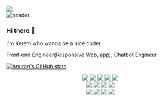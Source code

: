 

<!--
**Kerem-Song/Kerem-Song** is a ✨ _special_ ✨ repository because its `README.md` (this file) appears on your GitHub profile.

Here are some ideas to get you started:

- 🔭 I’m currently working on ... 
- 🌱 I’m currently learning ...
- 👯 I’m looking to collaborate on ...
- 🤔 I’m looking for help with ...
- 💬 Ask me about ...
- 📫 How to reach me: ...
- 😄 Pronouns: ...
- ⚡ Fun fact: ...

-->
<a href="https://hits.seeyoufarm.com"><img src="https://hits.seeyoufarm.com/api/count/incr/badge.svg?url=https%3A%2F%2Fgithub.com%2Fgjbae1212%2Fhit-counter&count_bg=%2379C83D&title_bg=%23555555&icon=electron.svg&icon_color=%23E7E7E7&title=hits&edge_flat=false"/></a><br/>
![header](https://capsule-render.vercel.app/api?color=gradient&type=rect&text=Kerem%Song)</br>

### Hi there 👋
I'm Kerem who wanna be a nice coder.

Front-end Engineer(Responsive Web, app),
Chatbot Engineer

[![Anurag's GitHub stats](https://github-readme-stats.vercel.app/api?username=Kerem-Song&show_icons=true&theme=radical)](https://github.com/anuraghazra/github-readme-stats)
<br/>
<div align=center>
  
<img src="https://img.shields.io/badge/Javascript-F7DF1E?style=flat-square&logo=Javascript&logoColor=black"/>
<img src="https://img.shields.io/badge/React-61DAFB?style=flat-square&logo=React&logoColor=black"/>
<img src="https://img.shields.io/badge/Redux-764ABC?style=flat-square&logo=Redux&logoColor=white"/>
<img src="https://img.shields.io/badge/ReduxSaga-999999?style=flat-square&logo=Redux-Saga&logoColor=white"/>
<img src="https://img.shields.io/badge/Apollo GraphQL-311C87?style=flat-square&logo=Apollo-GraphQL&logoColor=white"/></br>
<img src="https://img.shields.io/badge/HTML5-E34F26?style=flat-square&logo=HTML5&logoColor=white"/>
<img src="https://img.shields.io/badge/CSS3-1572B6?style=flat-square&logo=CSS3&logoColor=white"/>
<img src="https://img.shields.io/badge/Bootstrap-7952B3?style=flat-square&logo=Bootstrap&logoColor=white"/>
<img src="https://img.shields.io/badge/Tailwind Css-38B2AC?style=flat-square&logo=Tailwind-Css&logoColor=white"/></br>
<img src="https://img.shields.io/badge/Node.js-339933?style=flat-square&logo=Node.js&logoColor=white"/>
<img src="https://img.shields.io/badge/Ts node-3178C6?style=flat-square&logo=ts-node&logoColor=white"/>
<img src="https://img.shields.io/badge/NestJS-E0234E?style=flat-square&logo=NestJs&logoColor=white"/>
<img src="https://img.shields.io/badge/GraphQL-E10098?style=flat-square&logo=GraphQL&logoColor=white"/>

</div>
                   
